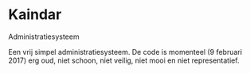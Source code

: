 # Kaindar
Administratiesysteem

Een vrij simpel administratiesysteem. De code is momenteel (9 februari 2017) erg oud, niet schoon, niet veilig, niet mooi en niet representatief.
